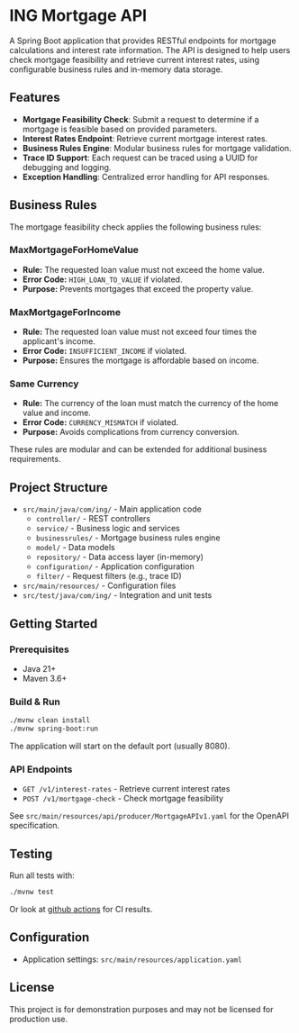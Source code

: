 # ING Mortgage API

A Spring Boot application that provides RESTful endpoints for mortgage calculations and interest rate information. The API is designed to help users check mortgage feasibility and retrieve current interest rates, using configurable business rules and in-memory data storage.

## Features
- **Mortgage Feasibility Check**: Submit a request to determine if a mortgage is feasible based on provided parameters.
- **Interest Rates Endpoint**: Retrieve current mortgage interest rates.
- **Business Rules Engine**: Modular business rules for mortgage validation.
- **Trace ID Support**: Each request can be traced using a UUID for debugging and logging.
- **Exception Handling**: Centralized error handling for API responses.

## Business Rules

The mortgage feasibility check applies the following business rules:

### MaxMortgageForHomeValue
- **Rule:** The requested loan value must not exceed the home value.
- **Error Code:** `HIGH_LOAN_TO_VALUE` if violated.
- **Purpose:** Prevents mortgages that exceed the property value.

### MaxMortgageForIncome
- **Rule:** The requested loan value must not exceed four times the applicant's income.
- **Error Code:** `INSUFFICIENT_INCOME` if violated.
- **Purpose:** Ensures the mortgage is affordable based on income.

### Same Currency
- **Rule:** The currency of the loan must match the currency of the home value and income.
- **Error Code:** `CURRENCY_MISMATCH` if violated.
- **Purpose:** Avoids complications from currency conversion.

These rules are modular and can be extended for additional business requirements.

## Project Structure
- `src/main/java/com/ing/` - Main application code
  - `controller/` - REST controllers
  - `service/` - Business logic and services
  - `businessrules/` - Mortgage business rules engine
  - `model/` - Data models
  - `repository/` - Data access layer (in-memory)
  - `configuration/` - Application configuration
  - `filter/` - Request filters (e.g., trace ID)
- `src/main/resources/` - Configuration files
- `src/test/java/com/ing/` - Integration and unit tests

## Getting Started

### Prerequisites
- Java 21+
- Maven 3.6+

### Build & Run
```bash
./mvnw clean install
./mvnw spring-boot:run
```
The application will start on the default port (usually 8080).

### API Endpoints
- `GET /v1/interest-rates` - Retrieve current interest rates
- `POST /v1/mortgage-check` - Check mortgage feasibility

See `src/main/resources/api/producer/MortgageAPIv1.yaml` for the OpenAPI specification.

## Testing
Run all tests with:
```bash
./mvnw test
```
Or look at [github actions](https://github.com/santik/ing_mortgage_api/actions) for CI results.


## Configuration
- Application settings: `src/main/resources/application.yaml`

## License
This project is for demonstration purposes and may not be licensed for production use.


